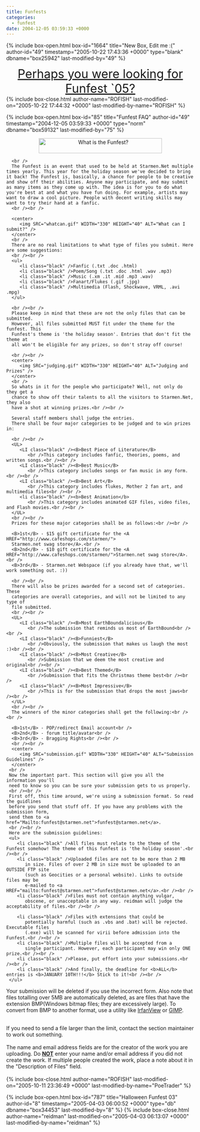 ```yaml
---
title: Funfests
categories:
  - funfest
date: 2004-12-05 03:59:33 +0000
---
```

{% include box-open.html box-id="1664" title="New Box, Edit me :(" author-id="49" timestamp="2005-10-22 17:43:36 +0000" type="blank" dbname="box25942" last-modified-by="49" %}
<center><font size="+3"><a href="/funfest05">Perhaps you were looking for Funfest `05?</a></font></center>
{% include box-close.html author-name="ROFISH" last-modified-on="2005-10-22 17:44:32 +0000" last-modified-by-name="ROFISH" %}

{% include box-open.html box-id="85" title="Funfest FAQ" author-id="49" timestamp="2004-12-05 03:59:33 +0000" type="norm" dbname="box59132" last-modified-by="75" %}
<center>
<img SRC="whatis.gif" WIDTH="330" HEIGHT="40" ALT="What is the Funfest?" />
</center>

      <br />
      The Funfest is an event that used to be held at Starmen.Net multiple times yearly. This year for the holiday season we've decided to bring it back! The Funfest is, basically, a chance for people to be creative and show off their abilities. Anyone may participate, and may submit as many items as they come up with. The idea is for you to do what you're best at and what you have fun doing. For example, artists may want to draw a cool picture. People with decent writing skills may want to try their hand at a fanfic.
      <br /><br />

      <center>
         <img SRC="whatcan.gif" WIDTH="330" HEIGHT="40" ALT="What can I submit?" />
      </center>
      <br />
      There are no real limitations to what type of files you submit. Here are some suggestions:
      <br /><br />
      <ul>
         <li class="black" />Fanfic (.txt .doc .html)
         <li class="black" />Poem/Song (.txt .doc .html .wav .mp3)
         <li class="black" />Music (.xm .it .mid .mp3 .wav)
         <li class="black" />Fanart/Flukes (.gif .jpg)
         <li class="black" />Multimedia (Flash, Shockwave, VRML, .avi .mpg)
      </ul>

      <br /><br />
      Please keep in mind that these are not the only files that can be submitted.
      However, all files submitted MUST fit under the theme for the funfest. This
      Funfest's theme is 'the holiday season'. Entries that don't fit the theme at
      all won't be eligible for any prizes, so don't stray off course!

      <br /><br />
      <center>
         <img SRC="judging.gif" WIDTH="330" HEIGHT="40" ALT="Judging and Prizes" />
      </center>
      <br />
      So whats in it for the people who participate? Well, not only do they get a
      chance to show off their talents to all the visitors to Starmen.Net, they also
      have a shot at winning prizes.<br /><br />

      Several staff members shall judge the entries.
      There shall be four major categories to be judged and to win prizes in:

      <br /><br />
      <UL>
         <LI class="black" /><B>Best Piece of Literature</B>
            <br />This category includes fanfic, theories, poems, and written songs.<br /><br />
         <LI class="black" /><B>Best Music</B>
            <br />This category includes songs or fan music in any form.<br /><br />
         <LI class="black" /><B>Best Art</B>
            <br />This category includes flukes, Mother 2 fan art, and multimedia files<br /><br />
         <li class="black" /><b>Best Animation</b>
            <br />This category includes animated GIF files, video files, and Flash movies.<br /><br />
      </UL>
      <br /><br />
      Prizes for these major categories shall be as follows:<br /><br />

      <B>1st</B> - $15 gift certificate for the <A HREF="http://www.cafeshops.com/starmen/">
      Starmen.net swag store</A>.<br />
      <B>2nd</B> - $10 gift certificate for the <A HREF="http://www.cafeshops.com/starmen/">Starmen.net swag store</A>.<br />
      <B>3rd</B> - Starmen.net Webspace (if you already have that, we'll work something out. :))

      <br /><br />
      There will also be prizes awarded for a second set of categories. These
      categories are overall categories, and will not be limited to any type of
      file submitted.
      <br /><br />
      <UL>
         <LI class="black" /><B>Most EarthBoundalicious</B>
            <br />The submission that reminds us most of EarthBound<br /><br />
         <LI class="black" /><B>Funniest</B>
            <br />Obviously, the submission that makes us laugh the most :)<br /><br />
         <LI class="black" /><B>Most Creative</B>
            <br />Submission that we deem the most creative and original<br /><br />
         <LI class="black" /><B>Best Themed</B>
            <br />Submission that fits the Christmas theme best<br /><br />
         <LI class="black" /><B>Most Impressive</B>
            <br />This is for the submission that drops the most jaws<br /><br />
      </UL>
      <br /><br />
      The winners of the minor categories shall get the following:<br /><br />

      <B>1st</B> - POP/redirect Email account<br />
      <B>2nd</B> - forum title/avatar<br />
      <B>3rd</B> - Bragging Rights<br /><br />
      <br /><br />
      <center>
         <img SRC="submission.gif" WIDTH="330" HEIGHT="40" ALT="Submission Guidelines" />
      </center>
     <br />
     Now the important part. This section will give you all the information you'll
     need to know so you can be sure your submission gets to us properly.
     <br /><br />
     First off, this time around, we're using a submission format. So read the guidlines
     before you send that stuff off. If you have any problems with the submission form,
     send them to <a href="Mailto:funfest@starmen.net">funfest@starmen.net</a>.
     <br /><br />
     Here are the submission guidelines:
     <ul>
        <li class="black" />All files must relate to the theme of the Funfest somehow! The theme of this funfest is 'the holiday season'.<br /><br />
        <li class="black" />Uploaded files are not to be more than 2 MB
           in size. Files of over 2 MB in size must be uploaded to an OUTSIDE FTP site
           (such as Geocities or a personal website). Links to outside files may be
           e-mailed to <a HREF="mailto:funfest@starmen.net">funfest@starmen.net</a>.<br /><br />
        <li class="black" />Files must not contain anything vulgar,
           obscene, or unacceptable in any way. reidman will judge the acceptability of files.<br /><br />

        <li class="black" />Files with extensions that could be
           potentially harmful (such as .vbs and .bat) will be rejected. Executable files
           (.exe) will be scanned for virii before admission into the Funfest.<br /><br />
        <li class="black" />Multiple files will be accepted from a
           single participant. However, each participant may win only ONE prize.<br /><br />
        <li class="black" />Please, put effort into your submissions.<br /><br />
        <li class="black" />And finally, the deadline for <b>ALL</b> entries is <b>JANUARY 10TH!!!</b> Stick to it!<br /><br />
     </ul>

   Your submission will be deleted if you use the incorrect form.  Also note
   that files totalling over 5MB are automatically deleted, as are files that
   have the extension BMP(Windows bitmap files; they are excessively large).
   To convert from BMP to another format, use a utility like
   <a href="http://www.irfanview.com/">IrfanView</a> or <a href="http://gimp.org">GIMP</a>.
   <br /><br />

   If you need to send a file larger than the limit, contact the section
   maintainer to work out something.
   <br /><br />
   The name and email address fields are for the creator of the work you
      are uploading.  Do <b><u>NOT</u></b> enter your name and/or email address if you did not
      create the work.  If multiple people created the work, place a note
      about it in the "Description of Files" field.
<br /><br />
{% include box-close.html author-name="ROFISH" last-modified-on="2005-10-11 23:36:49 +0000" last-modified-by-name="PoeTrader" %}

{% include box-open.html box-id="787" title="Halloween Funfest 03" author-id="8" timestamp="2005-04-03 06:00:52 +0000" type="db" dbname="box34453" last-modified-by="8" %}
<navigator group="Fanart|Funfest" /><displaytor mode="thumbnail" />
{% include box-close.html author-name="reidman" last-modified-on="2005-04-03 06:13:07 +0000" last-modified-by-name="reidman" %}
